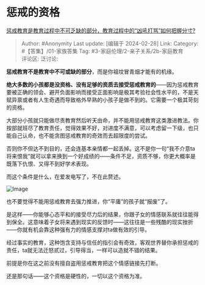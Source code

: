 # 惩戒的资格
[惩戒教育是教育过程中不可乏缺的部分，教育过程中的“凶吼打骂”如何把握分寸?](https://www.zhihu.com/question/644951255/answer/3411744687)

> Author: #Anonymity
> Last update: [编辑于 2024-02-28]
> Link:
> Category: #【答集】/01-家族答集 
> Tag: #3-家庭伦理/2-亲子关系/2b-家庭教育  
> 评论区:
> 泛讨论:

**惩戒教育不是教育中不可或缺的部分**，而是你祖坟冒青烟才能有的机缘。

**绝大多数的小孩都是没资格、没有足够的资质去接受惩戒教育的**——因为惩戒教育要被正确的领会、避开负面影响而接受正面影响是极其考验社会性水平的，不是天赋异禀或者有人生奇遇而导致格外早熟的小孩子是做不到的。它需要一个极其苛刻的资格。

大部分小孩就只能做尽责教育然后听天由命，并不能用惩戒教育这类激进教法。你按部就班尽了教育责任，觉得效果不好，对进度不满意，可以考虑留一下级，也只能自己认命，也不能贪图惩戒教育的奇效而去超限度的尝试。

否则你不但达不到目的，还会连基本亲情都一起丢掉。这不是你一句“我不介意ta将来恨我”就可以拿来换到一个好成绩的——条件不足，资质不够，你更大概率是既落下仇恨、又得不到好学术表现。

而这个条件是什么，在爱发电写了，不在此赘述。

![Image](https://picx.zhimg.com/50/v2-b1f5222f574b742f53a17133e9aae4af_720w.jpg?source=2c26e567)

也不要觉得不能用惩戒教育去强力推进，你“平庸”的孩子就“报废”了。

是这样——你能够心态平和的接受尽力后的结果，你跟子女的情感联系就往往能得到保全。这意味着子女将来遇到现实的反馈时——这往往是一些残酷的现实挫折——你就有机会靠这种强有力的情感支撑对ta做有效的引导。

经过事实的教育，这种饱含支持与信任的指引会有奇效，客观世界替你承担惩戒的责任，ta就无法迁怒贰过，引导得当，一样可以造就不错的结果。

前提是你在这之前没有擅自盗用惩戒教育把这个情感链接先打断。

还是那句话——这个资格是硬性的，一切以这个资格为准。